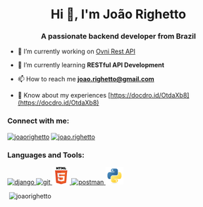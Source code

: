 <h1 align="center">Hi 👋, I'm João Righetto</h1>
<h3 align="center">A passionate backend developer from Brazil</h3>

- 🔭 I’m currently working on [Ovni Rest API](https://github.com/Supernovaxxx/ovni-rest-api)

- 🌱 I’m currently learning **RESTful API Development**

- 📫 How to reach me **joao.righetto@gmail.com**

- 📄 Know about my experiences [https://docdro.id/OtdaXb8](https://docdro.id/OtdaXb8)

<h3 align="left">Connect with me:</h3>
<p align="left">
<a href="https://linkedin.com/in/joaorighetto" target="blank"><img align="center" src="https://raw.githubusercontent.com/rahuldkjain/github-profile-readme-generator/master/src/images/icons/Social/linked-in-alt.svg" alt="joaorighetto" height="30" width="40" /></a>
<a href="https://instagram.com/joao.righetto" target="blank"><img align="center" src="https://raw.githubusercontent.com/rahuldkjain/github-profile-readme-generator/master/src/images/icons/Social/instagram.svg" alt="joao.righetto" height="30" width="40" /></a>
</p>

<h3 align="left">Languages and Tools:</h3>
<p align="left"> <a href="https://www.djangoproject.com/" target="_blank" rel="noreferrer"> <img src="https://cdn.worldvectorlogo.com/logos/django.svg" alt="django" width="40" height="40"/> </a> <a href="https://git-scm.com/" target="_blank" rel="noreferrer"> <img src="https://www.vectorlogo.zone/logos/git-scm/git-scm-icon.svg" alt="git" width="40" height="40"/> </a> <a href="https://www.w3.org/html/" target="_blank" rel="noreferrer"> <img src="https://raw.githubusercontent.com/devicons/devicon/master/icons/html5/html5-original-wordmark.svg" alt="html5" width="40" height="40"/> </a> <a href="https://postman.com" target="_blank" rel="noreferrer"> <img src="https://www.vectorlogo.zone/logos/getpostman/getpostman-icon.svg" alt="postman" width="40" height="40"/> </a> <a href="https://www.python.org" target="_blank" rel="noreferrer"> <img src="https://raw.githubusercontent.com/devicons/devicon/master/icons/python/python-original.svg" alt="python" width="40" height="40"/> </a> </p>

<p>&nbsp;<img align="center" src="https://github-readme-stats.vercel.app/api?username=joaorighetto&show_icons=true&locale=en" alt="joaorighetto" /></p>
